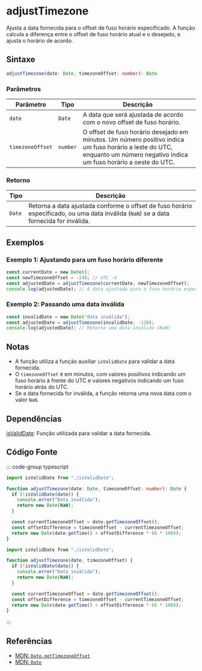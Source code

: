 # adjustTimezone  
Ajusta a data fornecida para o offset de fuso horário especificado. A função calcula a diferença entre o offset de fuso horário atual e o desejado, e ajusta o horário de acordo.

## Sintaxe
```typescript
adjustTimezone(date: Date, timezoneOffset: number): Date
```

### Parâmetros

| Parâmetro      | Tipo      | Descrição                                                         |
|-----------------|-----------|-------------------------------------------------------------------|
| `date`          | `Date`    | A data que será ajustada de acordo com o novo offset de fuso horário. |
| `timezoneOffset`| `number`  | O offset de fuso horário desejado em minutos. Um número positivo indica um fuso horário a leste do UTC, enquanto um número negativo indica um fuso horário a oeste do UTC. |

### Retorno

| Tipo   | Descrição                                               |
|--------|---------------------------------------------------------|
| `Date` | Retorna a data ajustada conforme o offset de fuso horário especificado, ou uma data inválida (`NaN`) se a data fornecida for inválida. |

## Exemplos

### Exemplo 1: Ajustando para um fuso horário diferente
```typescript
const currentDate = new Date();
const newTimezoneOffset = -240; // UTC -4
const adjustedDate = adjustTimezone(currentDate, newTimezoneOffset);
console.log(adjustedDate); // A data ajustada para o fuso horário especificado
```

### Exemplo 2: Passando uma data inválida
```typescript
const invalidDate = new Date("data inválida");
const adjustedDate = adjustTimezone(invalidDate, -120);
console.log(adjustedDate); // Retorna uma data inválida (NaN)
```

## Notas
- A função utiliza a função auxiliar `isValidDate` para validar a data fornecida.
- O `timezoneOffset` é em minutos, com valores positivos indicando um fuso horário à frente do UTC e valores negativos indicando um fuso horário atrás do UTC.
- Se a data fornecida for inválida, a função retorna uma nova data com o valor `NaN`.

## Dependências
[isValidDate](./isValidDate.md): Função utilizada para validar a data fornecida.

## Código Fonte
::: code-group
typescript
```typescript
import isValidDate from "./isValidDate";

function adjustTimezone(date: Date, timezoneOffset: number): Date {
  if (!isValidDate(date)) {
    console.error("Data inválida");
    return new Date(NaN);
  }

  const currentTimezoneOffset = date.getTimezoneOffset();
  const offsetDifference = timezoneOffset - currentTimezoneOffset;
  return new Date(date.getTime() + offsetDifference * 60 * 1000);
}
```

```javascript
import isValidDate from "./isValidDate";

function adjustTimezone(date, timezoneOffset) {
  if (!isValidDate(date)) {
    console.error("Data inválida");
    return new Date(NaN);
  }

  const currentTimezoneOffset = date.getTimezoneOffset();
  const offsetDifference = timezoneOffset - currentTimezoneOffset;
  return new Date(date.getTime() + offsetDifference * 60 * 1000);
}
```
:::

## Referências
- [MDN: `Date.getTimezoneOffset`](https://developer.mozilla.org/pt-BR/docs/Web/JavaScript/Reference/Global_Objects/Date/getTimezoneOffset)
- [MDN: `Date`](https://developer.mozilla.org/pt-BR/docs/Web/JavaScript/Reference/Global_Objects/Date)